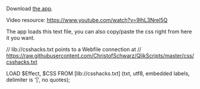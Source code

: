 Download <a href="CSS%20Hacks.qvf">the app</a>.

Video resource: https://www.youtube.com/watch?v=9lhL3Nrel5Q

The app loads this text file, you can also copy/paste the css right from here it you want.


// lib://csshacks.txt points to a Webfile connection at 
// https://raw.githubusercontent.com/ChristofSchwarz/QlikScripts/master/css/csshacks.txt

LOAD
    $Effect,
    $CSS
FROM [lib://csshacks.txt]
(txt, utf8, embedded labels, delimiter is '|', no quotes);

